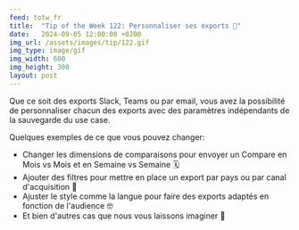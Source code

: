 ```yaml
---
feed: totw_fr
title:  "Tip of the Week 122: Personnaliser ses exports 📨"
date:   2024-09-05 12:00:00 +0200
img_url: /assets/images/tip/122.gif
img_type: image/gif
img_width: 600
img_height: 300
layout: post
---
```


Que ce soit des exports Slack, Teams ou par email, vous avez la possibilité de personnaliser chacun des exports avec des paramètres indépendants de la sauvegarde du use case.  

Quelques exemples de ce que vous pouvez changer:
  * Changer les dimensions de comparaisons pour envoyer un Compare en Mois vs Mois et en Semaine vs Semaine 🗓️
  * Ajouter des filtres pour mettre en place un export par pays ou par canal d'acquisition 🎯
  * Ajuster le style comme la langue pour faire des exports adaptés en fonction de l'audience 🤓
  * Et bien d'autres cas que nous vous laissons imaginer 💭

